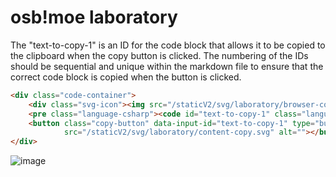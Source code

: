 # osb!moe laboratory

The "text-to-copy-1" is an ID for the code block that allows it to be copied to the clipboard when the copy button is clicked. The numbering of the IDs should be sequential and unique within the markdown file to ensure that the correct code block is copied when the button is clicked.

```html
<div class="code-container">
    <div class="svg-icon"><img src="/staticV2/svg/laboratory/browser-code.svg" alt=""></div>
    <pre class="language-csharp"><code id="text-to-copy-1" class="language-csharp">Sprite, <<span>layer>, <</span>origin>, "<<span>filepath>", <<span>x>, <<span>y></code></pre>
    <button class="copy-button" data-input-id="text-to-copy-1" type="button"><img
            src="/staticV2/svg/laboratory/content-copy.svg" alt=""></button>
</div>
```
![image](https://github.com/Maks1mio/doc-test/assets/44835662/fdddd94f-e2da-4ace-8ab3-8536db74623c)
